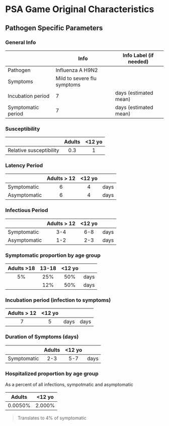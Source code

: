 # PSA Game Original Characteristics

## Pathogen Specific Parameters			

### General Info 

|                    | Info                        | Info Label (if needed) |
|--------------------|-----------------------------|------------------------|
| Pathogen           | Influenza A H9N2            |                        |
| Symptoms           | Mild to severe flu symptoms |                        |
| Incubation period  |                           7 | days (estimated mean)  |
| Symptomatic period |                           7 | days (estimated mean)  |

### Susceptibility

|                         | Adults | <12 yo |
|-------------------------|:------:|:------:|
| Relative susceptibility |    0.3 |      1 |

### Latency Period

|              | Adults > 12 | <12 yo |      |
|--------------|:-----------:|:------:|------|
| Symptomatic  |           6 |      4 | days |
| Asymptomatic |           6 |      4 | days |


### Infectious Period

|              | Adults > 12 | <12 yo |      |
|--------------|:-----------:|:------:|------|
| Symptomatic  |         3-4 |    6-8 | days |
| Asymptomatic |         1-2 |    2-3 | days |

### Symptomatic proportion by age group

| Adults >18 | 13-18 | <12 yo |      |
|:----------:|:-----:|:------:|------|
|         5% |   25% |    50% | days |
|            |   12% |    50% | days |

### Incubation period (infection to symptoms)

| Adults > 12 | <12 yo |      |      |
|:-----------:|:------:|------|------|
|           7 |      5 | days | days |

### Duration of Symptoms (days)

|             | Adults | <12 yo |      |
|-------------|:------:|:------:|------|
| Symptomatic |    2-3 |    5-7 | days |

### Hospitalized proportion by age group 
As a percent of all infections, sympotmatic and asymptomatic

|  Adults | <12 yo |
|:-------:|:------:|
| 0.0050% | 2.000% |

> Translates to 4% of symptomatic


